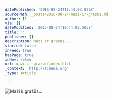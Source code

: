 ```yaml
---
datePublished: '2016-08-24T10:44:03.077Z'
sourcePath: _posts/2016-08-24-mazi-ir-grazus.md
author: []
via: {}
dateModified: '2016-08-24T10:44:02.503Z'
title: ''
publisher: {}
description: Maži ir gražūs...
starred: false
inFeed: true
hasPage: true
inNav: false
url: mazi-ir-grazus/index.html
_context: 'http://schema.org'
_type: Article

---
```

![Maži ir gražūs...](https://the-grid-user-content.s3-us-west-2.amazonaws.com/904c1f06-db26-44af-83ea-fa2648d79213.jpg)